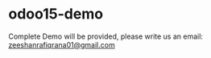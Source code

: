 # odoo15-demo
Complete Demo will be provided, please write us an email: zeeshanrafiqrana01@gmail.com
